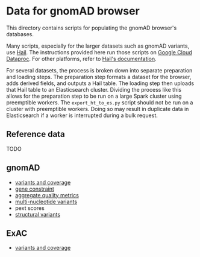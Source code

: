 # Data for gnomAD browser

This directory contains scripts for populating the gnomAD browser's databases.

Many scripts, especially for the larger datasets such as gnomAD variants, use
[Hail](https://hail.is/). The instructions provided here run those scripts on
[Google Cloud Dataproc](https://cloud.google.com/dataproc/). For other platforms,
refer to [Hail's documentation](https://hail.is/docs/0.2/getting_started.html#installation).

For several datasets, the process is broken down into separate preparation and
loading steps. The preparation step formats a dataset for the browser, adds
derived fields, and outputs a Hail table. The loading step then uploads that
Hail table to an Elasticsearch cluster. Dividing the process like this allows
for the preparation step to be run on a large Spark cluster using preemptible
workers. The `export_ht_to_es.py` script should not be run on a cluster with
preemptible workers. Doing so may result in duplicate data in Elasticsearch if
a worker is interrupted during a bulk request.

## Reference data

TODO

## gnomAD

* [variants and coverage](./docs/gnomad_variants_and_coverage.md)
* [gene constraint](./docs/gnomad_gene_constraint.md)
* [aggregate quality metrics](./docs/gnomad_aggregate_quality_metrics.md)
* [multi-nucleotide variants](./docs/gnomad_mnvs.md)
* pext scores
* [structural variants](./docs/gnomad_svs.md)

## ExAC

* [variants and coverage](./docs/exac_variants_and_coverage.md)
